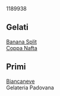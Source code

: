 1189938  
## Gelati  
[Banana Split](./gelati/banana_split.md)  
[Coppa Nafta](./gelati/coppa_nafta.md)  
## Primi
[Biancaneve](./budini/biancaneve.md)  
Gelateria Padovana
